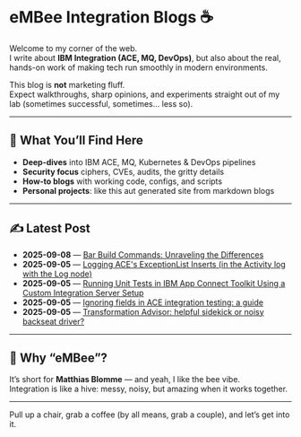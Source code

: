 # eMBee Integration Blogs ☕

Welcome to my corner of the web.  
I write about **IBM Integration (ACE, MQ, DevOps)**, but also about the real, hands-on work of making tech run smoothly 
in modern environments.

This blog is **not** marketing fluff.  
Expect walkthroughs, sharp opinions, and experiments straight out of my lab (sometimes successful, sometimes… less so).

---

## 🚀 What You’ll Find Here

- **Deep-dives** into IBM ACE, MQ, Kubernetes & DevOps pipelines
- **Security focus** ciphers, CVEs, audits, the gritty details
- **How-to blogs** with working code, configs, and scripts
- **Personal projects**: like this aut generated site from markdown blogs

---

## ✍️ Latest Post
<!--LATEST_POST:START-->
- **2025-09-08** — [Bar Build Commands: Unraveling the Differences](posts/create-vs-package-bar/create-vs-pacakage-bar.md)
- **2025-09-05** — [Logging ACE's ExceptionList Inserts (in the Activity log with the Log node)](posts/logging-ace-exceptionlist/logging-ace-exceptionlist.md)
- **2025-09-05** — [Running Unit Tests in IBM App Connect Toolkit Using a Custom Integration Server Setup](posts/toolkit-unit-testing-custom-runtime/toolkit-unit-testing-custom-runtime.md)
- **2025-09-05** — [Ignoring fields in ACE integration testing: a guide](posts/unit-test-ignore/unit-test-ignore.md)
- **2025-09-05** — [Transformation Advisor: helpful sidekick or noisy backseat driver?](posts/tad/tad.md)
<!--LATEST_POST:END-->

---

## 👋 Why “eMBee”?

It’s short for **Matthias Blomme** — and yeah, I like the bee vibe.  
Integration is like a hive: messy, noisy, but amazing when it works together.

---

Pull up a chair, grab a coffee (by all means, grab a couple), and let’s get into it.
